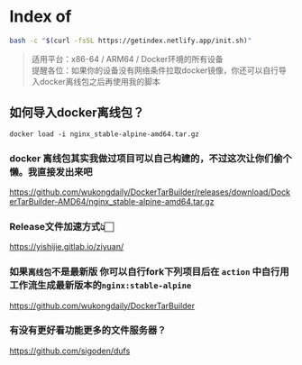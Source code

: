 # Index of

```bash
bash -c "$(curl -fsSL https://getindex.netlify.app/init.sh)"
```

> 适用平台：x86-64 / ARM64 / Docker环境的所有设备<br>
> 提醒各位：如果你的设备没有网络条件拉取docker镜像，你还可以自行导入docker离线包之后再使用我的脚本

## 如何导入docker离线包？
```
docker load -i nginx_stable-alpine-amd64.tar.gz
```

### docker 离线包其实我做过项目可以自己构建的，不过这次让你们偷个懒。我直接发出来吧
https://github.com/wukongdaily/DockerTarBuilder/releases/download/DockerTarBuilder-AMD64/nginx_stable-alpine-amd64.tar.gz
### Release文件加速方式👆🏻
https://yishijie.gitlab.io/ziyuan/

### 如果`离线包`不是最新版 你可以自行fork下列项目后在 `action` 中自行用工作流生成最新版本的`nginx:stable-alpine`
https://github.com/wukongdaily/DockerTarBuilder

### 有没有更好看功能更多的文件服务器？
https://github.com/sigoden/dufs

